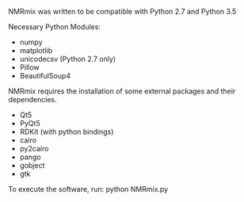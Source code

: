 NMRmix was written to be compatible with Python 2.7 and Python 3.5

Necessary Python Modules:

* numpy
* matplotlib
* unicodecsv (Python 2.7 only)
* Pillow
* BeautifulSoup4

NMRmix requires the installation of some external packages and their dependencies.

* Qt5
* PyQt5
* RDKit (with python bindings)
* cairo
* py2cairo
* pango
* gobject
* gtk

To execute the software, run: python NMRmix.py